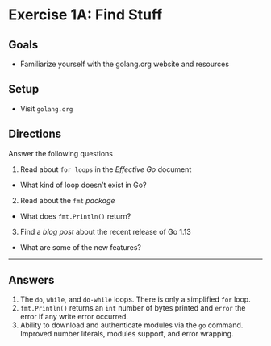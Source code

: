 # Exercise 1A: Find Stuff

## Goals

- Familiarize yourself with the golang.org website and resources

## Setup

- Visit `golang.org`

## Directions

Answer the following questions

1. Read about `for loops` in the _Effective Go_ document

- What kind of loop doesn’t exist in Go?

2. Read about the `fmt` _package_

- What does `fmt.Println()` return?

3. Find a _blog post_ about the recent release of Go 1.13

- What are some of the new features?

---

## Answers

1. The `do`, `while`, and `do-while` loops. There is only a simplified `for` loop.
2. `fmt.Println()` returns an `int` number of bytes printed and `error` the error if any write error occurred.
3. Ability to download and authenticate modules via the `go` command.  Improved number literals, modules support, and error wrapping.
